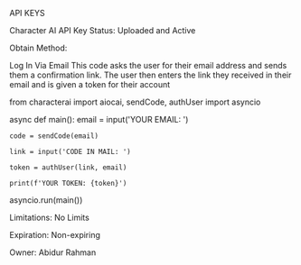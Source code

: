 API KEYS

Character AI
API Key Status: Uploaded and Active

Obtain Method: 

Log In Via Email
This code asks the user for their email address and sends them a confirmation link. The user then enters the link they received in their email and is given a token for their account

from characterai import aiocai, sendCode, authUser
import asyncio

async def main():
    email = input('YOUR EMAIL: ')

    code = sendCode(email)

    link = input('CODE IN MAIL: ')

    token = authUser(link, email)

    print(f'YOUR TOKEN: {token}')

asyncio.run(main())

Limitations: No Limits

Expiration: Non-expiring

Owner: Abidur Rahman
